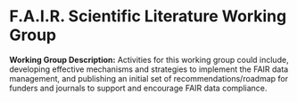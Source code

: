 # F.A.I.R. Scientific Literature Working Group
**Working Group Description:** Activities for this working group could include, developing effective mechanisms and strategies to implement the FAIR data management, and publishing an initial set of recommendations/roadmap for funders and journals to support and encourage FAIR data compliance.




